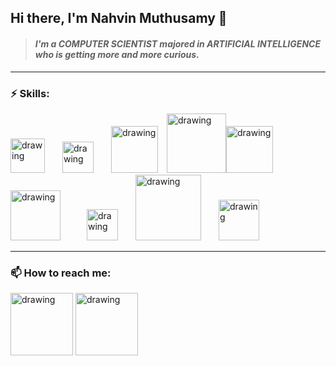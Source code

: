 ## Hi there, I'm Nahvin Muthusamy 👋
> #### _I'm a COMPUTER SCIENTIST majored in ARTIFICIAL INTELLIGENCE who is getting more and more curious._

***

### ⚡ Skills:

<img src="https://upload.wikimedia.org/wikipedia/commons/thumb/c/c3/Python-logo-notext.svg/2048px-Python-logo-notext.svg.png" alt="drawing" width="55"/>&emsp;&emsp;<img src="https://upload.wikimedia.org/wikipedia/commons/thumb/1/18/ISO_C%2B%2B_Logo.svg/1200px-ISO_C%2B%2B_Logo.svg.png" alt="drawing" width="50"/>&emsp;&emsp;<img src="https://upload.wikimedia.org/wikipedia/commons/thumb/8/87/Arduino_Logo.svg/1024px-Arduino_Logo.svg.png" alt="drawing" width="75"/>&emsp;<img src="https://download.logo.wine/logo/Kotlin_(programming_language)/Kotlin_(programming_language)-Logo.wine.png" alt="drawing" width="95"/><img src="https://brandslogos.com/wp-content/uploads/images/large/java-logo-1.png" alt="drawing" width="75"/>&emsp;<img src="https://seeklogo.com/images/T/tensorflow-logo-AE5100E55E-seeklogo.com.png" alt="drawing" width="80"/>&emsp;&emsp;&emsp;<img src="https://upload.wikimedia.org/wikipedia/commons/6/66/Android_robot.png" alt="drawing" width="50"/>&emsp;&emsp;<img src="https://www.nicepng.com/png/full/127-1274512_unity-transparent-white-png-unity.png" alt="drawing" width="105"/>&emsp;&emsp;<img src="http://pngimg.com/uploads/bitcoin/bitcoin_PNG48.png" alt="drawing" width="65"/>





***




### 📫 How to reach me:

[<img src="https://cliply.co/wp-content/uploads/2021/02/372102050_LINKEDIN_ICON_TRANSPARENT_400.gif" alt="drawing" width="100"/>](https://www.linkedin.com/in/nahvin00)                   [<img src="https://cliply.co/wp-content/uploads/2019/07/371907300_INSTAGRAM_ICON_TRANSPARENT_400.gif" alt="drawing" width="100"/>](https://www.instagram.com/nah.vin/)





<!--
**Nahvin00/nahvin00** is a ✨ _special_ ✨ repository because its `README.md` (this file) appears on your GitHub profile.

Here are some ideas to get you started:

- 🔭 I’m currently working on ...
- 🌱 I’m currently learning ...
- 👯 I’m looking to collaborate on ...
- 🤔 I’m looking for help with ...
- 💬 Ask me about ...
- 📫 How to reach me: ...
- 😄 Pronouns: ...
- ⚡ Fun fact: ...
-->
